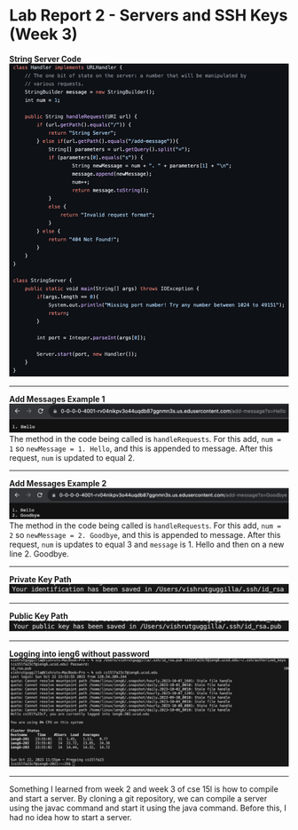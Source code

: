 # Lab Report 2 - Servers and SSH Keys (Week 3)
**String Server Code**  \
![Image](StringServerCode.png)  

---

**Add Messages Example 1** \
![Image](AddMessage1.png)  \
The method in the code being called is `handleRequests`. For this add, `num = 1` so `newMessage = 1. Hello`, and this is appended to message. After this request, `num` is updated to equal 2. 

---

**Add Messages Example 2** \
![Image](AddMessage2.png)  \
The method in the code being called is `handleRequests`. For this add, `num = 2` so `newMessage = 2. Goodbye`, and this is appended to message. After this request, `num` is updates to equal 3 and `message` is 1. Hello and then on a new line 2. Goodbye.

---

**Private Key Path** \
![Image](PrivateKey.png)  

---

**Public Key Path** \
![Image](PublicKey.png)  

---

**Logging into ieng6 without password** \
![Image](LoginNoPw.png)  

---

Something I learned from week 2 and week 3 of cse 15l is how to compile and start a server. By cloning a git repository, we can compile a server using the javac command and start it using the java command. Before this, I had no idea how to start a server.
